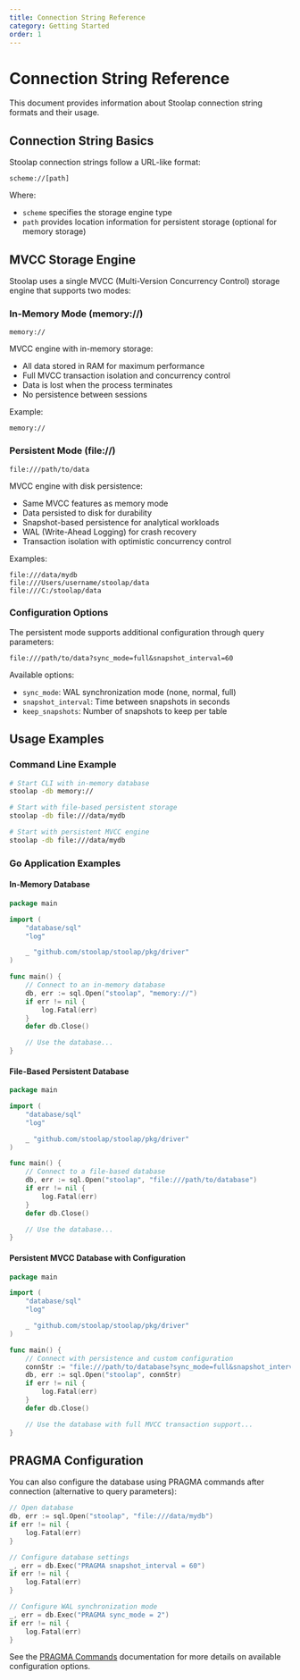 ```yaml
---
title: Connection String Reference
category: Getting Started
order: 1
---
```


# Connection String Reference

This document provides information about Stoolap connection string formats and their usage.

## Connection String Basics

Stoolap connection strings follow a URL-like format:

```
scheme://[path]
```

Where:
- `scheme` specifies the storage engine type
- `path` provides location information for persistent storage (optional for memory storage)

## MVCC Storage Engine

Stoolap uses a single MVCC (Multi-Version Concurrency Control) storage engine that supports two modes:

### In-Memory Mode (memory://)

```
memory://
```

MVCC engine with in-memory storage:
- All data stored in RAM for maximum performance
- Full MVCC transaction isolation and concurrency control
- Data is lost when the process terminates
- No persistence between sessions

Example:
```
memory://
```

### Persistent Mode (file://)

```
file:///path/to/data
```

MVCC engine with disk persistence:
- Same MVCC features as memory mode
- Data persisted to disk for durability
- Snapshot-based persistence for analytical workloads
- WAL (Write-Ahead Logging) for crash recovery
- Transaction isolation with optimistic concurrency control

Examples:
```
file:///data/mydb
file:///Users/username/stoolap/data
file:///C:/stoolap/data
```

### Configuration Options

The persistent mode supports additional configuration through query parameters:

```
file:///path/to/data?sync_mode=full&snapshot_interval=60
```

Available options:
- `sync_mode`: WAL synchronization mode (none, normal, full)
- `snapshot_interval`: Time between snapshots in seconds  
- `keep_snapshots`: Number of snapshots to keep per table

## Usage Examples

### Command Line Example

```bash
# Start CLI with in-memory database
stoolap -db memory://

# Start with file-based persistent storage
stoolap -db file:///data/mydb

# Start with persistent MVCC engine
stoolap -db file:///data/mydb
```

### Go Application Examples

#### In-Memory Database

```go
package main

import (
    "database/sql"
    "log"

    _ "github.com/stoolap/stoolap/pkg/driver"
)

func main() {
    // Connect to an in-memory database
    db, err := sql.Open("stoolap", "memory://")
    if err != nil {
        log.Fatal(err)
    }
    defer db.Close()

    // Use the database...
}
```

#### File-Based Persistent Database

```go
package main

import (
    "database/sql"
    "log"

    _ "github.com/stoolap/stoolap/pkg/driver"
)

func main() {
    // Connect to a file-based database
    db, err := sql.Open("stoolap", "file:///path/to/database")
    if err != nil {
        log.Fatal(err)
    }
    defer db.Close()

    // Use the database...
}
```

#### Persistent MVCC Database with Configuration

```go
package main

import (
    "database/sql"
    "log"

    _ "github.com/stoolap/stoolap/pkg/driver"
)

func main() {
    // Connect with persistence and custom configuration
    connStr := "file:///path/to/database?sync_mode=full&snapshot_interval=30"
    db, err := sql.Open("stoolap", connStr)
    if err != nil {
        log.Fatal(err)
    }
    defer db.Close()

    // Use the database with full MVCC transaction support...
}
```

## PRAGMA Configuration

You can also configure the database using PRAGMA commands after connection (alternative to query parameters):

```go
// Open database
db, err := sql.Open("stoolap", "file:///data/mydb")
if err != nil {
    log.Fatal(err)
}

// Configure database settings
_, err = db.Exec("PRAGMA snapshot_interval = 60")
if err != nil {
    log.Fatal(err)
}

// Configure WAL synchronization mode  
_, err = db.Exec("PRAGMA sync_mode = 2")
if err != nil {
    log.Fatal(err)
}
```

See the [PRAGMA Commands](pragma-commands) documentation for more details on available configuration options.
